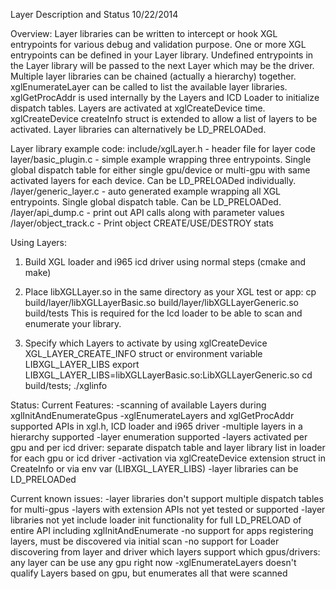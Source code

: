 Layer Description and Status
10/22/2014

Overview:
Layer libraries can be written to intercept or hook XGL entrypoints for various
debug and validation purpose.  One or more XGL entrypoints can be defined in your Layer
library.  Undefined entrypoints in the Layer library will be passed to the next Layer which
may be the driver.  Multiple layer libraries can be chained (actually a hierarchy) together.
xglEnumerateLayer can be called to list the available layer libraries.  xglGetProcAddr is
used internally by the Layers and ICD Loader to initialize dispatch tables. Layers are
activated at xglCreateDevice time. xglCreateDevice createInfo struct is extended to allow
a list of layers to be activated.  Layer libraries can alternatively be LD_PRELOADed.

Layer library example code:
include/xglLayer.h  - header file for layer code
layer/basic_plugin.c  - simple example wrapping three entrypoints. Single global dispatch
                        table for either single gpu/device or multi-gpu with same activated
                        layers for each device. Can be LD_PRELOADed individually.
<build dir>/layer/generic_layer.c  - auto generated example wrapping all XGL entrypoints.
                                     Single global dispatch table. Can be LD_PRELOADed.
<build dir>/layer/api_dump.c - print out API calls along with parameter values
<build dir>/layer/object_track.c - Print object CREATE/USE/DESTROY stats

Using Layers:
1) Build XGL loader  and i965 icd driver using normal steps (cmake and make)

2) Place libXGLLayer<name>.so in the same directory as your XGL test or app:
  cp build/layer/libXGLLayerBasic.so build/layer/libXGLLayerGeneric.so build/tests
This is required for the Icd loader to be able to scan and enumerate your library.

3) Specify which Layers to activate by using xglCreateDevice XGL_LAYER_CREATE_INFO struct or
environment variable LIBXGL_LAYER_LIBS
   export LIBXGL_LAYER_LIBS=libXGLLayerBasic.so:LibXGLLayerGeneric.so
   cd build/tests; ./xglinfo


Status:
Current Features:
-scanning of available Layers during xglInitAndEnumerateGpus
-xglEnumerateLayers and xglGetProcAddr supported APIs in xgl.h, ICD loader and i965 driver
-multiple layers in a hierarchy supported
-layer enumeration supported
-layers  activated per gpu and per icd driver: separate  dispatch table and layer library
   list in loader for each gpu or icd driver
-activation via xglCreateDevice extension struct in CreateInfo or via env var
   (LIBXGL_LAYER_LIBS)
-layer libraries can be LD_PRELOADed

Current known issues:
-layer libraries don't support multiple dispatch tables for multi-gpus
-layers with extension APIs not yet tested or supported
-layer libraries not yet include loader init functionality for full LD_PRELOAD of
    entire API including xglInitAndEnumerate
-no support for apps registering layers, must be discovered via initial scan
-no support for Loader discovering from layer and driver which layers support which
  gpus/drivers: any layer can be use any gpu right now
-xglEnumerateLayers doesn't qualify Layers based on gpu, but enumerates all that were scanned

